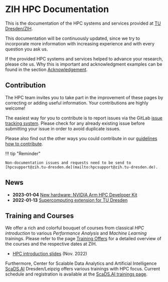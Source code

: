# ZIH HPC Documentation

This is the documentation of the HPC systems and services provided at
[TU Dresden/ZIH](https://tu-dresden.de/zih/).

This documentation will be continuously updated, since we try
to incorporate more information with increasing experience and with every question you ask us.

If the provided HPC systems and services helped to advance your research, please cite us. Why this
is important and acknowledgment examples can be found in the section
[Acknowledgement](https://doc.zih.tu-dresden.de/application/acknowledgement/).

## Contribution

The HPC team invites you to take part in the improvement of these pages by correcting or adding
useful information. Your contributions are highly welcome!

The easiest way for you to contribute is to report issues via
the GitLab
[issue tracking system](https://gitlab.hrz.tu-chemnitz.de/zih/hpcsupport/hpc-compendium/-/issues).
Please check for any already existing issue before submitting your issue in order to avoid duplicate
issues.

Please also find out the other ways you could contribute in our
[guidelines how to contribute](contrib/howto_contribute.md).

!!! tip "Reminder"

    Non-documentation issues and requests need to be send to
    [hpcsupport@zih.tu-dresden.de](mailto:hpcsupport@zih.tu-dresden.de).

## News

* **2023-01-04** [New hardware: NVIDIA Arm HPC Developer Kit](jobs_and_resources/arm_hpc_devkit.md)
* **2022-01-13** [Supercomputing extension for TU Dresden](https://tu-dresden.de/zih/die-einrichtung/news/supercomputing-cluster-2022)

## Training and Courses

We offer a rich and colorful bouquet of courses from classical *HPC introduction* to various
*Performance Analysis* and *Machine Learning* trainings. Please refer to the page
[Training Offers](https://tu-dresden.de/zih/hochleistungsrechnen/nhr-training)
for a detailed overview of the courses and the respective dates at ZIH.

* [HPC introduction slides](misc/HPC-Introduction.pdf) (Nov. 2022)

Furthermore, Center for Scalable Data Analytics and Artificial Intelligence
[ScaDS.AI](https://scads.ai) Dresden/Leipzig offers various trainings with HPC focus.
Current schedule and registration is available at the
[ScaDS.AI trainings page](https://scads.ai/transfer-2/teaching-and-training/).
